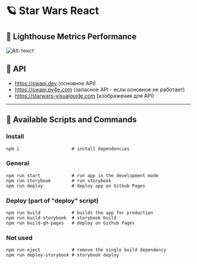# 🪐 Star Wars React

## 🐗 Lighthouse Metrics Performance
![Alt-текст](https://raw.githubusercontent.com/dev-pandaren/react-star-wars/__temp__/_temp/readme/lighthouse.png)

## 🦄 API

+ https://swapi.dev (основное API)
+ https://swapi.py4e.com (запасное API - если основное не работает)
+ https://starwars-visualguide.com (изображения для API)

____

## 🐶 Available Scripts and Commands

### Install
```
npm i                    # install dependencies
```

### General
```
npm run start            # run app in the development mode
npm run storybook        # run storybook
npm run deploy           # deploy app on Github Pages
```

### Deploy (part of "deploy" script)
```
npm run build            # builds the app for production
npm run build-storybook  # storybook build
npm run build-gh-pages   # deploy on Github Pages
```

### Not used
```
npm run eject            # remove the single build dependency
npm run deploy-storybook # storybook deploy
```
